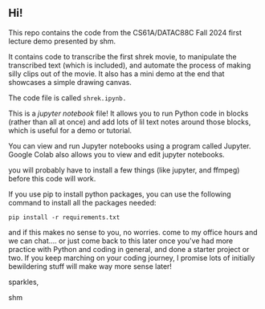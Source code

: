 <h2>Hi!</h2>
This repo contains the code from the CS61A/DATAC88C Fall 2024 first lecture demo presented by shm.

It contains code to transcribe the first shrek movie, to manipulate the transcribed text (which is included), and automate the process of making silly clips out of the movie. 
It also has a mini demo at the end that showcases a simple drawing canvas.

The code file is called ```shrek.ipynb.```

This is a <em>jupyter notebook</em> file! It allows you to run Python code in blocks (rather than all at once) and add lots of lil text notes around those blocks, which is useful for a demo or tutorial.

You can view and run Jupyter notebooks using a program called Jupyter. Google Colab also allows you to view and edit jupyter notebooks.

you will probably have to install a few things (like jupyter, and ffmpeg) before this code will work. 

If you use pip to install python packages, you can use the following command to install all the packages needed: 

```pip install -r requirements.txt```

and if this makes no sense to you, no worries. come to my office hours and we can chat.... or just come back to this later once you've had more practice with Python and coding in general, and done a starter project or two. If you keep marching on your coding journey, I promise lots of initially bewildering stuff will make way more sense later! 

sparkles,

shm



